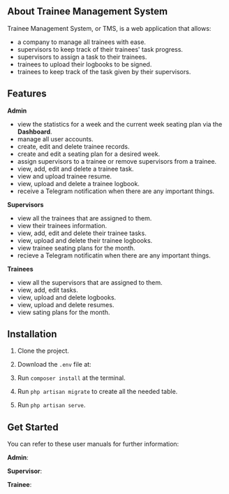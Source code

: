 ## About Trainee Management System

Trainee Management System, or TMS, is a web application that allows:
- a company to manage all trainees with ease.
- supervisors to keep track of their trainees' task progress.
- supervisors to assign a task to their trainees.
- trainees to upload their logbooks to be signed.
- trainees to keep track of the task given by their supervisors.

## Features

**Admin**
- view the statistics for a week and the current week seating plan via the **Dashboard**.
- manage all user accounts.
- create, edit and delete trainee records.
- create and edit a seating plan for a desired week.
- assign supervisors to a trainee or remove supervisors from a trainee.
- view, add, edit and delete a trainee task.
- view and upload trainee resume.
- view, upload and delete a trainee logbook.
- receive a Telegram notification when there are any important things.

**Supervisors**
- view all the trainees that are assigned to them.
- view their trainees information.
- view, add, edit and delete their trainee tasks.
- view, upload and delete their trainee logbooks.
- view trainee seating plans for the month.
- recieve a Telegram notificatin when there are any important things.

**Trainees**
- view all the supervisors that are assigned to them.
- view, add, edit tasks.
- view, upload and delete logbooks.
- view, upload and delete resumes.
- view sating plans for the month.


## Installation
1. Clone the project.

2. Download the `.env` file at:  

3. Run `composer install` at the terminal.

4. Run `php artisan migrate` to create all the needed table.

5. Run `php artisan serve`.

## Get Started
You can refer to these user manuals for further information:

**Admin**: 

**Supervisor**:

**Trainee**:


